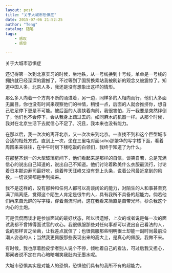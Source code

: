 ```yaml
---
layout: post
title: "关于大城市恐惧症"
date: 2015-07-06 21:52:25
author: "Teng"
catalog: 随笔
tags: 
    - 感叹
    - 感受

---
```

关于大城市恐惧症

还记得第一次到北京实习的时候，坐地铁，从一号线换到十号线，单单是一号线的拥挤就已经深深的震撼了，不过等到了国贸换乘站我被刷新的观念又被震惊了。知道中国人多，北京人多，我还是没有想象出这样的情形。

那么多人向着一个方向不断的涌进着，另一边，同样多的人相向而行，他们大多面无面目，你也没有时间来观察他们的神情，稍慢一点，后面的人就会推挤你，想自己驻足停下更是不可能。被后面的人裹挟着向前，我很害怕，万一我要是突然绊倒了，他们也不会停下，会从我身上踏过去的。如同麻木的机器一样。从那个时候，我对在北京生活下去就信心不足了。况且，我本来也没有能力。

在那以后，我一次次的离开北京，又一次次来到北京。一直找不到和这个巨型城市合适的相处方式。直到上一次，坐在三里屯对面soho那繁华的写字楼下面，看着周围来来往往，在中午时刻下楼吃饭的白领们，我终于知道了为什么。

在那整齐划一的大型玻璃房间下，他们看起来是那样的自信，谈笑自若，总是充满信心的说出自己知道的，说出自己不知道。他们讨论着欧美什么衣服最流行，讨论着日本那边寿司最好吃，谈着昨天汪峰又没有登上头条，说着公司最近拿到的风投。一切谈资都是手到擒来。

我不是这样的，没有那种和任何人都可以高谈阔论的能力，对陌生的人和事甚至充满了隔离感，觉得这个陌生人肯定是很牛的人，具有我所不具备的超能力。倘若他们再来自光鲜的写字楼，穿着潮流时尚，这在我看来简直是自带光环，秒杀我这个内心的土炮。

可是侃侃而谈才是参加面试的最好状态，所以很遗憾，上次的或者说是每一次的面试我都不曾博得面试官的欢心。我很佩服那些对任何事都可以说出自己看法的人，说的那样言之凿凿，让我差点就信了；也很佩服那些明明很土却能一副时尚最前沿潮人姿态的人；当然我更佩服那些表现出来的高大上，是真心的佩服，我做不来。

有时候，我也厚着脸皮学者别人说个不停，倾吐着自己的看法，可过后我又担心，那闻者说不定在内心暗暗嘲笑我肚内无墨水呢。

大城市恐惧其实是对能人的恐惧，恐惧他们具有的我所不有的超能力。